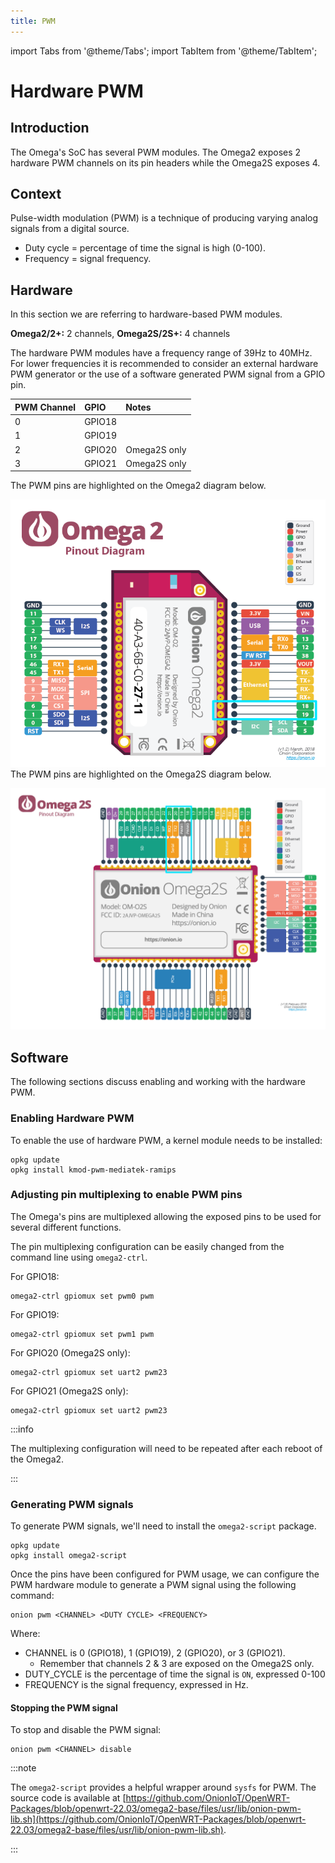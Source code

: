 ```yaml
---
title: PWM
---
```


import Tabs from '@theme/Tabs';
import TabItem from '@theme/TabItem';

# Hardware PWM

## Introduction
The Omega's SoC has several PWM modules. The Omega2 exposes 2 hardware PWM channels on its pin headers while the Omega2S exposes 4.

## Context
Pulse-width modulation (PWM) is a technique of producing varying analog signals from a digital source.
- Duty cycle = percentage of time the signal is high (0-100).
- Frequency = signal frequency.

## Hardware
In this section we are referring to hardware-based PWM modules.

**Omega2/2+:** 2 channels, **Omega2S/2S+:** 4 channels

The hardware PWM modules have a frequency range of 39Hz to 40MHz. For lower frequencies it is recommended to consider an external hardware PWM generator or the use of a software generated PWM signal from a GPIO pin.

| PWM Channel | GPIO   | Notes        |
| :---------- | :----- | :----------- |
| 0           | GPIO18 |              |
| 1           | GPIO19 |              |
| 2           | GPIO20 | Omega2S only |
| 3           | GPIO21 | Omega2S only |

<Tabs>
	<TabItem value="omega2" label="Omega2" default>
	The PWM pins are highlighted on the Omega2 diagram below.

![omega2-pinout pwm pins](./assets/omega2-pinout-pwm-highlights.png)
	</TabItem>
	<TabItem value="omega2s" label="Omega2S">
	The PWM pins are highlighted on the Omega2S diagram below.

![omega2s-pinout pwm pins](./assets/omega2s-pinout-pwm-highlights.png)
	</TabItem>
</Tabs>

## Software
The following sections discuss enabling and working with the hardware PWM.

### Enabling Hardware PWM
To enable the use of hardware PWM, a kernel module needs to be installed:
```
opkg update   
opkg install kmod-pwm-mediatek-ramips
```

### Adjusting pin multiplexing to enable PWM pins
The Omega's pins are multiplexed allowing the exposed pins to be used for several different functions.

The pin multiplexing configuration can be easily changed from the command line using `omega2-ctrl`.

For GPIO18:
```
omega2-ctrl gpiomux set pwm0 pwm
```

For GPIO19:
```
omega2-ctrl gpiomux set pwm1 pwm
```

For GPIO20 (Omega2S only):
```
omega2-ctrl gpiomux set uart2 pwm23
```

For GPIO21 (Omega2S only):
```
omega2-ctrl gpiomux set uart2 pwm23
```

:::info

The multiplexing configuration will need to be repeated after each reboot of the Omega2.

:::

### Generating PWM signals
To generate PWM signals, we'll need to install the `omega2-script` package.
```
opkg update
opkg install omega2-script
```

Once the pins have been configured for PWM usage, we can configure the PWM hardware module to generate a PWM signal using the following command:
```
onion pwm <CHANNEL> <DUTY CYCLE> <FREQUENCY>
```

Where:

- CHANNEL is 0 (GPIO18), 1 (GPIO19), 2 (GPIO20), or 3 (GPIO21).
	- Remember that channels 2 & 3 are exposed on the Omega2S only.
- DUTY_CYCLE is the percentage of time the signal is `ON`, expressed 0-100
- FREQUENCY is the signal frequency, expressed in Hz.

#### Stopping the PWM signal
To stop and disable the PWM signal:
```
onion pwm <CHANNEL> disable
```

:::note

The `omega2-script` provides a helpful wrapper around `sysfs` for PWM. The source code is available at [https://github.com/OnionIoT/OpenWRT-Packages/blob/openwrt-22.03/omega2-base/files/usr/lib/onion-pwm-lib.sh](https://github.com/OnionIoT/OpenWRT-Packages/blob/openwrt-22.03/omega2-base/files/usr/lib/onion-pwm-lib.sh). 

:::


